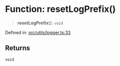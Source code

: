 # Function: resetLogPrefix()

> **resetLogPrefix**(): `void`

Defined in: [src/utils/logger.ts:33](https://github.com/zotoio/x-fidelity/blob/f39ce89f1db3ea0cfe6f222cf6cc7fcd78a94dca/src/utils/logger.ts#L33)

## Returns

`void`
